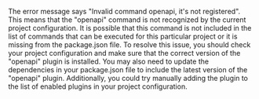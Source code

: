 The error message says "Invalid command openapi, it's not registered". This means that the "openapi" command is not recognized by the current project configuration. It is possible that this command is not included in the list of commands that can be executed for this particular project or it is missing from the package.json file.
To resolve this issue, you should check your project configuration and make sure that the correct version of the "openapi" plugin is installed. You may also need to update the dependencies in your package.json file to include the latest version of the "openapi" plugin. Additionally, you could try manually adding the plugin to the list of enabled plugins in your project configuration.
